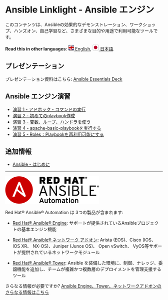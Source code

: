 # Ansible Linklight - Ansible エンジン

このコンテンツは、Ansibleの効果的なデモンストレーション、ワークショップ、ハンズオン、自己学習など、さまざまな目的や用途で利用可能なツールです。

**Read this in other languages**: [![uk](../../images/uk.png) English](README.md),  [![uk](../../images/japan.png) 日本語](README.ja.md).

## プレゼンテーション

プレゼンテーション資料はこちら:
[Ansible Essentials Deck](../../decks/ansible-essentials.html)

## Ansible エンジン演習

 - [演習 1 - アドホック・コマンドの実行](1-adhoc/README.ja.md)
 - [演習 2 - 初めてのplaybook作成](2-playbook/README.ja.md)
 - [演習 3 - 変数、ループ、ハンドラを使う](3-variables/README.ja.md)
 - [演習 4 - apache-basic-playbookを実行する](4-runplaybook/README.ja.md)
 - [演習 5 - Roles：Playbookを再利用可能にする](5-role/README.ja.md)

## 追加情報
 - [Ansible - はじめに](http://docs.ansible.com/ansible/latest/intro_getting_started.html)

---
![Red Hat Ansible Automation](../../images/rh-ansible-automation.png)

Red Hat® Ansible® Automation は 3つの製品が含まれます:

- [Red Hat® Ansible® Engine](https://www.ansible.com/ansible-engine): サポートが提供されているAnsibleプロジェクトの基本エンジン機能

- [Red Hat® Ansible® ネットワーク アドオン](https://www.ansible.com/products/network-automation): Arista (EOS)、Cisco (IOS、IOS XR、 NX-OS)、Juniper (Junos OS)、 Open vSwitch、 VyOS等サポートが提供されているネットワークモジュール

- [Red Hat® Ansible® Tower](https://www.ansible.com/products/tower): Ansible を装備した環境に、制御、ナレッジ、委譲機能を追加し、チームが複雑かつ複数層のデプロイメントを管理支援するツール

さらなる情報が必要ですか?
[Ansible Engine、Tower、ネットワークアドオンのさらなる情報はこちら](https://www.ansible.com/blog/red-hat-ansible-automation-engine-vs-tower)
